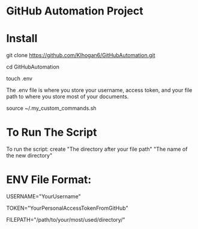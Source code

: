 # GitHub Automation Project

# Install
git clone https://github.com/Klhogan6/GitHubAutomation.git

cd GitHubAutomation

touch .env

The .env file is where you store your username, access token, and your file path to where you store most of your documents.

source ~/.my_custom_commands.sh

# To Run The Script
To run the script: create "The directory after your file path" "The name of the new directory"

# ENV File Format:
USERNAME="YourUsername"

TOKEN="YourPersonalAccessTokenFromGitHub"

FILEPATH="/path/to/your/most/used/directory/"
